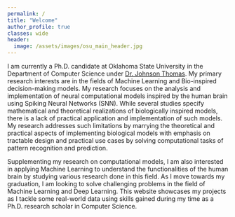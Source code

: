 ```yaml
---
permalink: /
title: "Welcome"
author_profile: true
classes: wide
header:
  image: /assets/images/osu_main_header.jpg
---
```



I am currently a Ph.D. candidate at Oklahoma State University in the Department of Computer Science under [Dr. Johnson Thomas](https://www.cs.okstate.edu/~jpt/). My primary research interests are in the fields of Machine Learning and Bio-inspired decision-making models. My research focuses on the analysis and implementation of neural computational models inspired by the human brain using Spiking Neural Networks (SNN). While several studies specify mathematical and theoretical realizations of biologically inspired models, there is a lack of practical application and implementation of such models. My research addresses such limitations by marrying the theoretical and practical aspects of implementing biological models with emphasis on tractable design and practical use cases by solving computational tasks of pattern recognition and prediction.

Supplementing my research on computational models, I am also interested in applying Machine Learning to understand the functionalities of the human brain by studying various research done in this field. As I move towards my graduation, I am looking to solve challenging problems in the field of Machine Learning and Deep Learning. This website showcases my projects as I tackle some real-world data using skills gained during my time as a Ph.D. research scholar in Computer Science.
